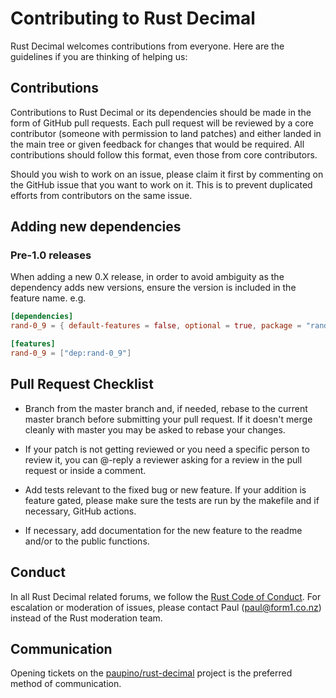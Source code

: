 # Contributing to Rust Decimal

Rust Decimal welcomes contributions from everyone. Here are the guidelines if you are
thinking of helping us:

## Contributions

Contributions to Rust Decimal or its dependencies should be made in the form of GitHub
pull requests. Each pull request will be reviewed by a core contributor
(someone with permission to land patches) and either landed in the main tree or
given feedback for changes that would be required. All contributions should
follow this format, even those from core contributors.

Should you wish to work on an issue, please claim it first by commenting on
the GitHub issue that you want to work on it. This is to prevent duplicated
efforts from contributors on the same issue.

## Adding new dependencies

### Pre-1.0 releases

When adding a new 0.X release, in order to avoid ambiguity as the dependency adds new versions, ensure the version is included in the feature name. e.g. 

```toml
[dependencies]
rand-0_9 = { default-features = false, optional = true, package = "rand", version = "0.9" }

[features]
rand-0_9 = ["dep:rand-0_9"]
```

## Pull Request Checklist

- Branch from the master branch and, if needed, rebase to the current master
  branch before submitting your pull request. If it doesn't merge cleanly with
  master you may be asked to rebase your changes.

- If your patch is not getting reviewed or you need a specific person to review
  it, you can @-reply a reviewer asking for a review in the pull request or inside a
  comment.

- Add tests relevant to the fixed bug or new feature. If your addition is feature gated,
  please make sure the tests are run by the makefile and if necessary, GitHub actions.

- If necessary, add documentation for the new feature to the readme and/or to the public 
  functions. 

## Conduct

In all Rust Decimal related forums, we follow the [Rust Code of
Conduct](https://www.rust-lang.org/conduct.html).  For escalation or moderation of
issues, please contact Paul (paul@form1.co.nz) instead of the Rust
moderation team.

## Communication

Opening tickets on the
[paupino/rust-decimal](https://github.com/paupino/rust-decimal) project is the preferred method of communication. 